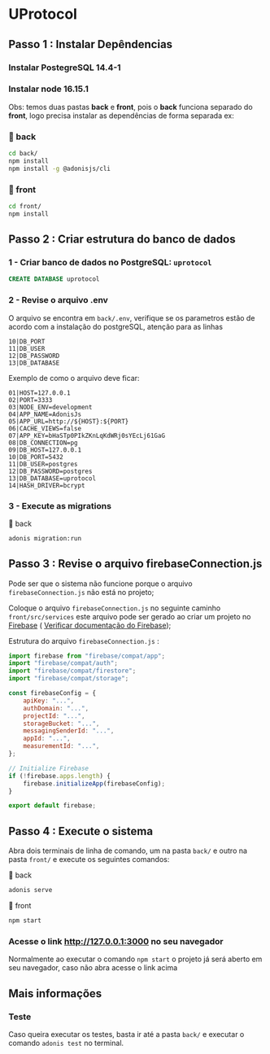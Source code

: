 # UProtocol
## Passo 1 : Instalar Depêndencias

### Instalar PostegreSQL 14.4-1
### Instalar node 16.15.1

Obs: temos duas pastas **back** e **front**, pois o **back** funciona separado do **front**, logo precisa instalar as dependências de forma separada ex:
### 📂 back
```bash
cd back/
npm install
npm install -g @adonisjs/cli
```
### 📂 front
```bash
cd front/
npm install
```
## Passo 2 : Criar estrutura do banco de dados

### 1 - Criar banco de dados no PostgreSQL: `uprotocol`

```SQL
CREATE DATABASE uprotocol
```

### 2 - Revise o arquivo **.env**

O arquivo se encontra em `back/.env`, verifique se os parametros estão de acordo com a instalação do postgreSQL, atenção para as linhas 
```
10|DB_PORT
11|DB_USER
12|DB_PASSWORD
13|DB_DATABASE
```
Exemplo de como o arquivo deve ficar:
```
01|HOST=127.0.0.1
02|PORT=3333
03|NODE_ENV=development
04|APP_NAME=AdonisJs
05|APP_URL=http://${HOST}:${PORT}
06|CACHE_VIEWS=false
07|APP_KEY=bHaSTp0PIkZKnLqKdWRj0sYEcLj61GaG
08|DB_CONNECTION=pg
09|DB_HOST=127.0.0.1
10|DB_PORT=5432
11|DB_USER=postgres
12|DB_PASSWORD=postgres
13|DB_DATABASE=uprotocol
14|HASH_DRIVER=bcrypt
```

### 3 - Execute as **migrations**

📂 back
```bash
adonis migration:run
```

## Passo 3 : Revise o arquivo **firebaseConnection.js**

Pode ser que o sistema não funcione porque o arquivo `firebaseConnection.js` não está no projeto;

Coloque o arquivo `firebaseConnection.js` no seguinte caminho `front/src/services`  este arquivo pode ser gerado ao criar um projeto no [Firebase](https://firebase.google.com/ "Firebase") ( [Verificar documentação do Firebase](https://firebase.google.com/docs/web/setup "Documentation"));


Estrutura do arquivo `firebaseConnection.js` :
```javascript
import firebase from "firebase/compat/app";
import "firebase/compat/auth";
import "firebase/compat/firestore";
import "firebase/compat/storage";

const firebaseConfig = {
    apiKey: "...",
    authDomain: "...",
    projectId: "...",
    storageBucket: "...",
    messagingSenderId: "...",
    appId: "...",
    measurementId: "...",
};

// Initialize Firebase
if (!firebase.apps.length) {
    firebase.initializeApp(firebaseConfig);
}

export default firebase;
```

## Passo 4 : Execute o sistema
Abra dois terminais de linha de comando, um na pasta `back/` e outro na pasta `front/` e execute os seguintes comandos:

📂 back
```bash
adonis serve
```
📂 front
```bash
npm start
```
### Acesse o link http://127.0.0.1:3000 no seu navegador
Normalmente ao executar o comando `npm start` o projeto já será aberto em seu navegador, caso não abra acesse o link acima

## Mais informações

### Teste
Caso queira executar os testes, basta ir até a pasta `back/` e executar o comando `adonis test` no terminal.